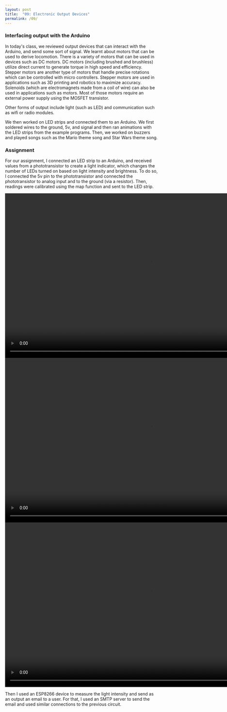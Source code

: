 ```yaml
---
layout: post
title:  "09: Electronic Output Devices"
permalink: /09/
---
```


### Interfacing output with the Arduino  

In today's class, we reviewed output devices that can interact with the Arduino, and send some sort of signal. We learnt about motors that can be used to derive locomotion. There is a variety of motors that can be used in devices such as DC motors. DC motors (including brushed and brushless) utilize direct current to generate torque in high speed and efficiency. Stepper motors are another type of motors that handle precise rotations which can be controlled with micro controllers. Stepper motors are used in applications such as 3D printing and robotics to maximize accuracy. Solenoids (which are electromagnets made from a coil of wire) can also be used in applications such as motors. Most of those motors require an external power supply using the MOSFET transistor.

Other forms of output include light (such as LED) and communication such as wifi or radio modules.

We then worked on LED strips and connected them to an Arduino. We first soldered wires to the ground, 5v, and signal and then ran animations with the LED strips from the example programs. Then, we worked on buzzers and played songs such as the Mario theme song and Star Wars theme song.  

### Assignment

 For our assignment, I connected an LED strip to an Arduino, and received values from a phototransistor to create a light indicator, which changes the number of LEDs turned on based on light intensity and brightness. To do so, I connected the 5v pin to the phototransistor and connected the phototransistor to analog input and to the ground (via a resistor). Then, readings were calibrated using the map function and sent to the LED strip.

 <video width="955" height="541" controls>
 	<source src="a.mp4" type="video/mp4">
 </video>

 <video width="955" height="541" controls>
 	<source src="b.mp4" type="video/mp4">
 </video>


 <video width="955" height="541" controls>
	<source src="c.mp4" type="video/mp4">
 </video>  



 Then I used an ESP8266 device to measure the light intensity and send as an output an email to a user. For that, I used an SMTP server to send the email and used similar connections to the previous circuit.
